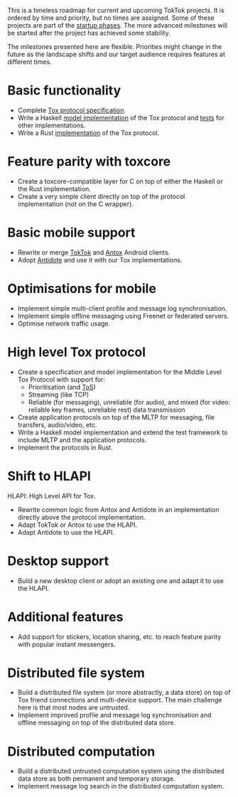 This is a timeless roadmap for current and upcoming TokTok projects. It is
ordered by time and priority, but no times are assigned. Some of these projects
are part of the [startup phases](plan). The more advanced milestones will be
started after the project has achieved some stability.

The milestones presented here are flexible. Priorities might change in the
future as the landscape shifts and our target audience requires features at
different times.

# Basic functionality

- Complete [Tox protocol specification](https://github.com/TokTok/tox-spec).
- Write a Haskell [model implementation](https://github.com/TokTok/hstox)
  of the Tox protocol and [tests](design/testing) for other implementations.
- Write a Rust [implementation](https://github.com/zetok/tox) of the Tox
  protocol.

# Feature parity with toxcore

- Create a toxcore-compatible layer for C on top of either the Haskell or the
  Rust implementation.
- Create a very simple client directly on top of the protocol implementation
  (not on the C wrapper).

# Basic mobile support

- Rewrite or merge [TokTok](https://github.com/andrealmieda/toktok) and
  [Antox](https://github.com/Antox/Antox) Android clients.
- Adopt [Antidote](https://github.com/Antidote-for-Tox/Antidote) and use it
  with our Tox implementations.

# Optimisations for mobile

- Implement simple multi-client profile and message log synchronisation.
- Implement simple offline messaging using Freenet or federated servers.
- Optimise network traffic usage.

# High level Tox protocol

- Create a specification and model implementation for the Middle Level Tox
  Protocol with support for:
  - Prioritisation (and [ToS](https://en.wikipedia.org/wiki/Type_of_service))
  - Streaming (like TCP)
  - Reliable (for messaging), unreliable (for audio), and mixed (for video:
    reliable key frames, unreliable rest) data transmission
- Create application protocols on top of the MLTP for messaging, file
  transfers, audio/video, etc.
- Write a Haskell model implementation and extend the test framework to include
  MLTP and the application protocols.
- Implement the protocols in Rust.

# Shift to HLAPI

HLAPI: High Level API for Tox.

- Rewrite common logic from Antox and Antidote in an implementation directly
  above the protocol implementation.
- Adapt TokTok or Antox to use the HLAPI.
- Adapt Antidote to use the HLAPI.

# Desktop support

- Build a new desktop client or adopt an existing one and adapt it to use the
  HLAPI.

# Additional features

- Add support for stickers, location sharing, etc. to reach feature parity with
  popular instant messengers.

# Distributed file system

- Build a distributed file system (or more abstractly, a data store) on top of
  Tox friend connections and multi-device support. The main challenge here is
  that most nodes are untrusted.
- Implement improved profile and message log synchronisation and offline
  messaging on top of the distributed data store.

# Distributed computation

- Build a distributed untrusted computation system using the distributed data
  store as both permanent and temporary storage.
- Implement message log search in the distributed computation system.
